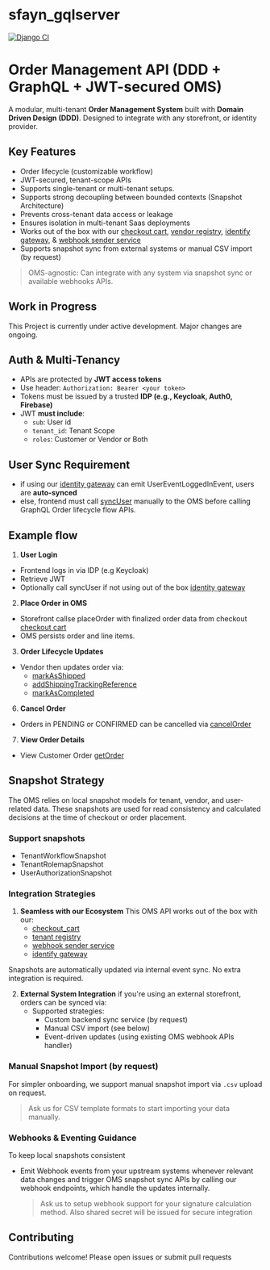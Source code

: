# sfayn_gqlserver

[![Django CI](https://github.com/sfayn2/sfayn_gqlserver/actions/workflows/django.yml/badge.svg)](https://github.com/sfayn2/sfayn_gqlserver/actions/workflows/django.yml)

# Order Management API (DDD + GraphQL + JWT-secured OMS)

A modular, multi-tenant **Order Management System** built with **Domain Driven Design (DDD)**. Designed to integrate with any storefront, or identity provider.

## Key Features
- Order lifecycle (customizable workflow)
- JWT-secured, tenant-scope APIs
- Supports single-tenant or multi-tenant setups.
- Supports strong decoupling between bounded contexts (Snapshot Architecture)
- Prevents cross-tenant data access or leakage
- Ensures isolation in multi-tenant Saas deployments
- Works out of the box with our [checkout cart](https://github.com/sfayn2/checkout_cart), [vendor registry](https://github.com/sfayn2/vendor_registry), [identify gateway](https://github.com/sfayn2/identity_gateway), & [webhook sender service](https://github.com/sfayn2/webhook_sender_service)
- Supports snapshot sync from external systems or manual CSV import (by request)


> OMS-agnostic: Can integrate with any system via snapshot sync or available webhooks APIs.


## Work in Progress
This Project is currently under active development. Major changes are ongoing.


## Auth & Multi-Tenancy

- APIs are protected by **JWT access tokens**
- Use header: `Authorization: Bearer <your token>`
- Tokens must be issued by a trusted **IDP (e.g., Keycloak, Auth0, Firebase)**
- JWT **must include**:
    - `sub`: User id
    - `tenant_id`: Tenant Scope
    - `roles`: Customer or Vendor or Both


## User Sync Requirement

- if using our [identity gateway](https://github.com/sfayn2/identity_gateway) can emit UserEventLoggedInEvent, users are **auto-synced**
- else, frontend must call [syncUser]() manually to the OMS before calling GraphQL Order lifecycle flow APIs.


## Example flow
1. **User Login**
* Frontend logs in via IDP (e.g Keycloak)
* Retrieve JWT
* Optionally call syncUser if not using out of the box [identity gateway](https://github.com/sfayn2/identity_gateway)
2. **Place Order in OMS**
* Storefront callse placeOrder with finalized order data from checkout [checkout cart]()
* OMS persists order and line items.
3. **Order Lifecycle Updates**
* Vendor then updates order via:
    * [markAsShipped](./sample_mutations/mark_as_shipped.graphql)
    * [addShippingTrackingReference](./sample_mutations/add_shipping_tracking_reference.graphql)
    * [markAsCompleted](./sample_mutations/mark_as_completed.graphql)
6. **Cancel Order**
* Orders in PENDING or CONFIRMED can be cancelled via [cancelOrder](./sample_mutations/cancel_order.graphql)
7. **View Order Details**
* View Customer Order [getOrder](./sample_mutations/get_order.graphql)

## Snapshot Strategy

The OMS relies on local snapshot models for tenant, vendor, and user-related data. These  snapshots are used for read consistency and calculated decisions at the time of checkout or order placement.

### Support snapshots
- TenantWorkflowSnapshot
- TenantRolemapSnapshot
- UserAuthorizationSnapshot


### Integration Strategies

1. **Seamless with our Ecosystem**
    This OMS API works out of the box with our:
    - [checkout_cart](https://github.com/sfayn2/checkout_cart)
    - [tenant registry](https://github.com/sfayn2/tenant_registry)
    - [webhook sender service](https://github.com/sfayn2/webhook_sender_service)
    - [identify gateway](https://github.com/sfayn2/identity_gateway)

Snapshots are automatically updated via internal event sync. No extra integration is required.

2. **External System Integration**
if you're using an external storefront, orders can be synced via:
    - Supported strategies:
        - Custom backend sync service (by request)
        - Manual CSV import (see below)
        - Event-driven updates (using existing OMS webhook APIs handler)

### Manual Snapshot Import (by request)
For simpler onboarding, we support manual snapshot import via `.csv` upload on request.

> Ask us for CSV template formats to start importing your data manually.

### Webhooks & Eventing Guidance
To keep local snapshots consistent

- Emit Webhook events from your upstream systems whenever relevant data changes and trigger OMS snapshot sync APIs by calling our webhook endpoints, which handle the updates internally.

    > Ask us to setup webhook support for your signature calculation method. Also shared secret will be issued for secure integration


## Contributing
Contributions welcome! Please open issues or submit pull requests




